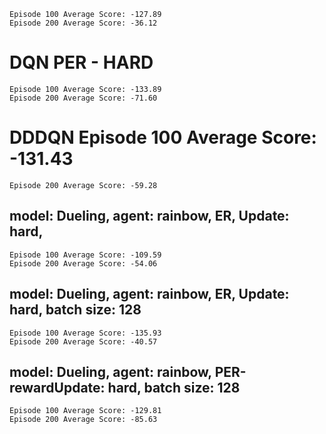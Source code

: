    Episode 100	Average Score: -127.89
	Episode 200	Average Score: -36.12
    
# DQN PER - HARD
	Episode 100	Average Score: -133.89
	Episode 200	Average Score: -71.60

# DDDQN 	Episode 100	Average Score: -131.43
	Episode 200	Average Score: -59.28

## model: Dueling, agent: rainbow, ER, Update: hard, 
	Episode 100	Average Score: -109.59
	Episode 200	Average Score: -54.06

## model: Dueling, agent: rainbow, ER, Update: hard,  batch size: 128
	Episode 100	Average Score: -135.93
	Episode 200	Average Score: -40.57

## model: Dueling, agent: rainbow, PER-rewardUpdate: hard,  batch size: 128
	Episode 100	Average Score: -129.81
	Episode 200	Average Score: -85.63
